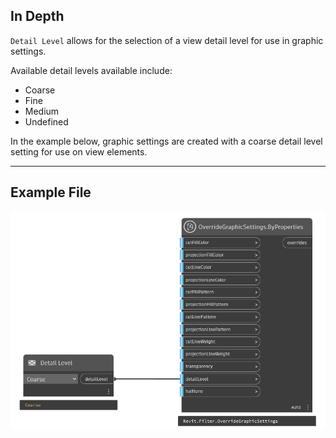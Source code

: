 ## In Depth
`Detail Level` allows for the selection of a view detail level for use in graphic settings.

Available detail levels available include:
- Coarse
- Fine
- Medium
- Undefined

In the example below, graphic settings are created with a coarse detail level setting for use on view elements.
___
## Example File

![Detail Level](./DSRevitNodesUI.DetailLevel_img.jpg)